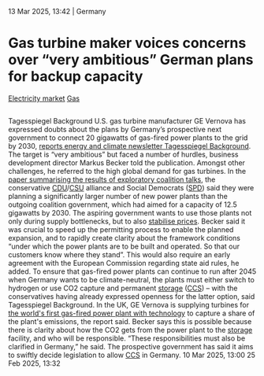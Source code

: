 13 Mar 2025, 13:42
| 
Germany
# Gas turbine maker voices concerns over “very ambitious” German plans for backup capacity 
[Electricity market](https://www.cleanenergywire.org/topics/Electricity+market) [Gas](https://www.cleanenergywire.org/topics/Gas)
## 
Tagesspiegel Background
U.S. gas turbine manufacturer GE Vernova has expressed doubts about the plans by Germany’s prospective next government to connect 20 gigawatts of gas-fired power plants to the grid by 2030, [reports energy and climate newsletter Tagesspiegel Background](https://background.tagesspiegel.de/energie-und-klima/briefing/hersteller-haelt-ausbauziel-bei-gaskraftwerken-fuer-sehr-ehrgeizig). The target is “very ambitious” but faced a number of hurdles, business development director Markus Becker told the publication. Amongst other challenges, he referred to the high global demand for gas turbines.
In the [paper summarising the results of exploratory coalition talks](https://www.cleanenergywire.org/factsheets/qa-first-climate-and-energy-proposals-germanys-future-coalition-government), the conservative [CDU](https://www.cleanenergywire.org/experts/cdu-christian-democratic-union)/[CSU](https://www.cleanenergywire.org/experts/csu-christian-social-union) alliance and Social Democrats ([SPD](https://www.cleanenergywire.org/experts/spd-social-democratic-party)) said they were planning a significantly larger number of new power plants than the outgoing coalition government, which had aimed for a capacity of 12.5 gigawatts by 2030. The aspiring government wants to use those plants not only during supply bottlenecks, but to also [stabilise prices](https://www.cleanenergywire.org/news/delay-gas-power-plant-buildout-could-lead-new-short-term-power-price-spikes-germany-media). 
Becker said it was crucial to speed up the permitting process to enable the planned expansion, and to rapidly create clarity about the framework conditions “under which the power plants are to be built and operated. So that our customers know where they stand”. This would also require an early agreement with the European Commission regarding state aid rules, he added.
To ensure that gas-fired power plants can continue to run after 2045 when Germany wants to be climate-neutral, the plants must either switch to hydrogen or use CO2 capture and permanent [storage](https://www.cleanenergywire.org/glossary/letter_s#storage) ([CCS](https://www.cleanenergywire.org/glossary/letter_c#ccs)) – with the conservatives having already expressed openness for the latter option, said Tagesspiegel Background. In the UK, GE Vernova is supplying turbines for [the world's first gas-fired power plant with technology](https://www.gevernova.com/gas-power/resources/case-studies/net-zero-teesside) to capture a share of the plant's emissions, the report said. Becker says this is possible because there is clarity about how the CO2 gets from the power plant to the [storage](https://www.cleanenergywire.org/glossary/letter_s#storage) facility, and who will be responsible. “These responsibilities must also be clarified in Germany,” he said. The prospective government has said it aims to swiftly decide legislation to allow [CCS](https://www.cleanenergywire.org/glossary/letter_c#ccs) in Germany.
10 Mar 2025, 13:00
25 Feb 2025, 13:32